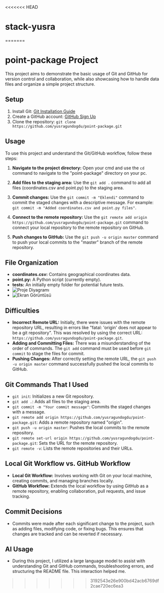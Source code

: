 <<<<<<< HEAD
# stack-yusra
=======
# point-package Project

This project aims to demonstrate the basic usage of Git and GitHub for version control and collaboration, while also showcasing how to handle data files and organize a simple project structure.

## Setup

1.  Install Git: [Git Installation Guide](https://git-scm.com/book/en/v2/Getting-Started-Installing-Git)
2.  Create a GitHub account: [GitHub Sign Up](https://github.com/signup)
3.  Clone the repository: `git clone https://github.com/yusragundogdu/point-package.git`

## Usage

To use this project and understand the Git/GitHub workflow, follow these steps:

1.  **Navigate to the project directory:** Open your cmd and use the `cd` command to navigate to the "point-package" directory on your pc.

2.  **Add files to the staging area:** Use the `git add .` command to add all files (coordinates.csv and point.py) to the staging area.

3.  **Commit changes:** Use the `git commit -m "Eklendi"` command to commit the staged changes with a descriptive message. For example: `git commit -m "Added coordinates.csv and point.py files"`.

4.  **Connect to the remote repository:** Use the `git remote add origin https://github.com/yusragundogdu/point-package.git` command to connect your local repository to the remote repository on GitHub.

5.  **Push changes to GitHub:** Use the `git push -u origin master` command to push your local commits to the "master" branch of the remote repository.

## File Organization

* **coordinates.csv:** Contains geographical coordinates data.
* **point.py:** A Python script (currently empty).
* **tests:** An initially empty folder for potential future tests.
* ![Proje Diyagramı](img/diyagram.png)
* ![Ekran Görüntüsü](img/ekran.png)
  
## Difficulties 

* **Incorrect Remote URL:** Initially, there were issues with the remote repository URL, resulting in errors like "fatal: 'origin' does not appear to be a git repository". This was resolved by using the correct URL: `https://github.com/yusragundogdu/point-package.git`.
* **Adding and Committing Files:** There was a misunderstanding of the order of commands. The `git add` command must be used before `git commit` to stage the files for commit.
* **Pushing Changes:** After correctly setting the remote URL, the `git push -u origin master` command successfully pushed the local commits to GitHub.

## Git Commands That I Used

* `git init`: Initializes a new Git repository.
* `git add .`: Adds all files to the staging area.
* `git commit -m "Your commit message"`: Commits the staged changes with a message.
* `git remote add origin https://github.com/yusragundogdu/point-package.git`: Adds a remote repository named "origin".
* `git push -u origin master`: Pushes the local commits to the remote repository.
* `git remote set-url origin https://github.com/yusragundogdu/point-package.git`: Sets the URL for the remote repository.
* `git remote -v`: Lists the remote repositories and their URLs.

## Local Git Workflow vs. GitHub Workflow

* **Local Git Workflow:** Involves working with Git on your local machine, creating commits, and managing branches locally.
* **GitHub Workflow:** Extends the local workflow by using GitHub as a remote repository, enabling collaboration, pull requests, and issue tracking.

## Commit Decisions

* Commits were made after each significant change to the project, such as adding files, modifying code, or fixing bugs. This ensures that changes are tracked and can be reverted if necessary.

## AI Usage 

* During this project, I utilized a large language model to assist with understanding Git and GitHub commands, troubleshooting errors, and structuring the README file. This interaction helped me.

  
>>>>>>> 3192543e26e900bd42acb6769df2cae720ec6ea3
